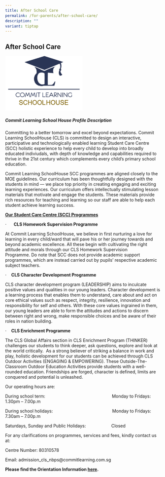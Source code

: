 ```yaml
---
title: After School Care
permalink: /for-parents/after-school-care/
description: ""
variant: tiptap
---
```

<h2>After School Care</h2>
<div class="isomer-image-wrapper">
<img style="width: 50%;" height="auto" width="100%" src="/images/Afterschoolcare.png">
</div>
<h5>Commit Learning School House Profile Description</h5>
<p>Committing to a better tomorrow and excel beyond expectations. Commit
Learning SchoolHouse (CLS) is committed to design an interactive, participative
and technologically enabled learning Student Care Centre (SCC) holistic
experience to help every child to develop into broadly educated indiviudals,
with depth of knowledge and capabilities required to thrive in the 21st&nbsp;century
which complements every child’s primary school education.</p>
<p>Commit Learning SchoolHouse SCC programmes are aligned closely to the
MOE guidelines.&nbsp;Our curriculum has been thoughtfully designed with
the students in mind — we place top priority in creating engaging and exciting
learning experiences. Our curriculum offers intellectually stimulating
lesson materials that motivate and engage the students. These materials
provide rich resources for teaching and learning so our staff are able
to help each student achieve learning success.</p>
<p><strong><u>Our Student Care Centre (SCC) Programmes</u></strong>
</p>
<p>·&nbsp;&nbsp;&nbsp;&nbsp;&nbsp;&nbsp;<strong>CLS Homework Supervision Programme</strong>
</p>
<p>At Commit Learning SchoolHouse, we believe in first nurturing a love for
learning in every child/ward that will pave his or her journey towards
and beyond academic excellence. All these begin with cultivating the right
attitude and morals through our CLS Homework Supervision Programme.&nbsp;Do
note that SCC does not provide academic support programmes, which are instead
carried out by pupils’ respective academic subject teachers.</p>
<p>·&nbsp;&nbsp;&nbsp;&nbsp;<strong>CLS Character Development Programme</strong>
</p>
<p>CLS character development program (LEADERSHIP) aims to inculcate positive
values and qualities in our young leaders. Character development is a learning
process that enables them to understand, care about and act on core ethical
values such as respect, integrity, resilience, innovation and responsibility
for self and others.&nbsp;With&nbsp;these core values ingrained in them,
our young leaders are able to form the attitudes and actions to discern
between right and wrong, make responsible choices and be aware of their
roles in nation building.</p>
<p>·&nbsp;&nbsp;&nbsp;&nbsp;<strong>CLS Enrichment Programme</strong>
</p>
<p>The CLS Global Affairs section in CLS Enrichment Program (THINKER) challenges
our students to think deeper, ask questions, explore and look at the world
critically.&nbsp;&nbsp;As a strong believer of striking a balance in work
and play, holistic development for our students can be achieved through
CLS Outdoor Activities (ENGAGING &amp; EMPOWERING). These Outside-The-Classroom
Outdoor Education Activities provide students with a well-rounded education.
Friendships are forged, character is defined, limits are conquered and
potential is unleashed.</p>
<p>Our operating hours are:</p>
<p>During&nbsp;school term: &nbsp;&nbsp;&nbsp;&nbsp;&nbsp;&nbsp;&nbsp;&nbsp;&nbsp;&nbsp;&nbsp;&nbsp;&nbsp;&nbsp;&nbsp;&nbsp;&nbsp;&nbsp;&nbsp;&nbsp;&nbsp;&nbsp;&nbsp;&nbsp;&nbsp;&nbsp;&nbsp;&nbsp;&nbsp;&nbsp;&nbsp;&nbsp;&nbsp;&nbsp;&nbsp;&nbsp;&nbsp;&nbsp;&nbsp;&nbsp;&nbsp;&nbsp;&nbsp;&nbsp;&nbsp;&nbsp;&nbsp;&nbsp;&nbsp;&nbsp;&nbsp;&nbsp;&nbsp;
Monday to Fridays: &nbsp;&nbsp;&nbsp; 1.30pm – 7.00p.m</p>
<p>During&nbsp;school holidays: &nbsp;&nbsp;&nbsp;&nbsp;&nbsp;&nbsp;&nbsp;&nbsp;&nbsp;&nbsp;&nbsp;&nbsp;&nbsp;&nbsp;&nbsp;&nbsp;&nbsp;&nbsp;&nbsp;&nbsp;&nbsp;&nbsp;&nbsp;&nbsp;&nbsp;&nbsp;&nbsp;&nbsp;&nbsp;&nbsp;&nbsp;&nbsp;&nbsp;&nbsp;&nbsp;&nbsp;&nbsp;&nbsp;&nbsp;&nbsp;&nbsp;&nbsp;&nbsp;&nbsp;&nbsp;&nbsp;&nbsp;
Monday to Fridays: &nbsp;&nbsp;&nbsp; 7.30am – 7.00p.m</p>
<p>Saturdays, Sunday and Public Holidays: &nbsp;&nbsp;&nbsp;&nbsp;&nbsp;&nbsp;&nbsp;&nbsp;&nbsp;&nbsp;&nbsp;&nbsp;&nbsp;&nbsp;&nbsp;&nbsp;&nbsp;&nbsp;&nbsp;
Closed</p>
<p>For any clarifications on programmes, services and fees, kindly contact
us at:</p>
<p>Centre Number: 80310578</p>
<p>Email:&nbsp;admission_cls_nbps@commitlearning.com.sg</p>
<p><strong>Please find the Orientation Information&nbsp;<a href="/files/Commit_Learning_SchoolHouse___Naval_Base_Primary_School_2025_SCC_Orientation_Information.pdf" rel="noopener noreferrer nofollow" target="_blank">here</a>.</strong>
</p>